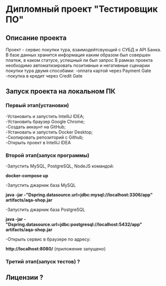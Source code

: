 # Дипломный проект "Тестировщик ПО"
## Описание проекта
Проект - сервис покупки тура, взаимодейтсвующий с СУБД и API Банка.
В базе данных хранится информация каким образом был совершен платеж, в каком статусе, успешный ли был запрос
В рамках проекта необходимо автоматизировать позитивные и негативные сценарии покупки тура двумя способами:
-оплата картой через Payment Gate
-покупка в кредит через Credit Gate

## Запуск проекта на локальном ПК
### Первый этап(установки)    
-Установить и запустить IntelliJ IDEA;  
-Установить браузер Google Chrome;  
-Создать аккаунт на GitHub;  
-Установать и запустить Docker Desktop;  
-Скопировать репозиторий с Github;  
-Открыть проект в IntelliJ IDEA  

### Второй этап(запуск программы)
-Запустить MySQL, PostgreSQL, NodeJS командой:  

**docker-compose up**  

-Запустить джарник база MySQL      

**java -jar -"Dspring.datasource.url=jdbc:mysql://localhost:3306/app" artifacts/aqa-shop.jar**  

-Запустить джарник база PostgreSQL  

**java -jar -"Dspring.datasource.url=jdbc:postgresql://localhost:5432/app" artifacts/aqa-shop.jar**  

-Открыть сервис в браузере по адресу:  

**http://localhost:8080/** (приложение запущено)  

### Третий этап(запуск тестов) ?

## Лицензии ?
